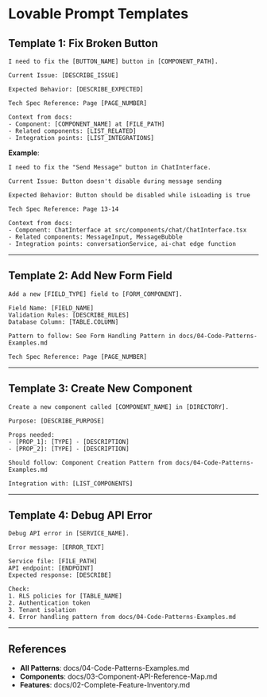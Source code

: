 # Lovable Prompt Templates

## Template 1: Fix Broken Button

```
I need to fix the [BUTTON_NAME] button in [COMPONENT_PATH].

Current Issue: [DESCRIBE_ISSUE]

Expected Behavior: [DESCRIBE_EXPECTED]

Tech Spec Reference: Page [PAGE_NUMBER]

Context from docs:
- Component: [COMPONENT_NAME] at [FILE_PATH]
- Related components: [LIST_RELATED]
- Integration points: [LIST_INTEGRATIONS]
```

**Example**:
```
I need to fix the "Send Message" button in ChatInterface.

Current Issue: Button doesn't disable during message sending

Expected Behavior: Button should be disabled while isLoading is true

Tech Spec Reference: Page 13-14

Context from docs:
- Component: ChatInterface at src/components/chat/ChatInterface.tsx
- Related components: MessageInput, MessageBubble
- Integration points: conversationService, ai-chat edge function
```

---

## Template 2: Add New Form Field

```
Add a new [FIELD_TYPE] field to [FORM_COMPONENT].

Field Name: [FIELD_NAME]
Validation Rules: [DESCRIBE_RULES]
Database Column: [TABLE.COLUMN]

Pattern to follow: See Form Handling Pattern in docs/04-Code-Patterns-Examples.md

Tech Spec Reference: Page [PAGE_NUMBER]
```

---

## Template 3: Create New Component

```
Create a new component called [COMPONENT_NAME] in [DIRECTORY].

Purpose: [DESCRIBE_PURPOSE]

Props needed:
- [PROP_1]: [TYPE] - [DESCRIPTION]
- [PROP_2]: [TYPE] - [DESCRIPTION]

Should follow: Component Creation Pattern from docs/04-Code-Patterns-Examples.md

Integration with: [LIST_COMPONENTS]
```

---

## Template 4: Debug API Error

```
Debug API error in [SERVICE_NAME].

Error message: [ERROR_TEXT]

Service file: [FILE_PATH]
API endpoint: [ENDPOINT]
Expected response: [DESCRIBE]

Check:
1. RLS policies for [TABLE_NAME]
2. Authentication token
3. Tenant isolation
4. Error handling pattern from docs/04-Code-Patterns-Examples.md
```

---

## References
- **All Patterns**: docs/04-Code-Patterns-Examples.md
- **Components**: docs/03-Component-API-Reference-Map.md
- **Features**: docs/02-Complete-Feature-Inventory.md
